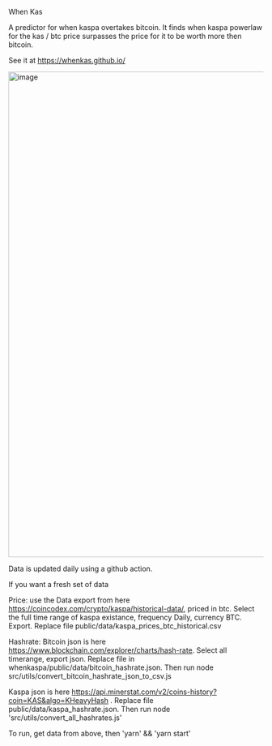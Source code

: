 When Kas

A predictor for when kaspa overtakes bitcoin. It finds when kaspa powerlaw for the kas / btc price surpasses the price for it to be worth more then bitcoin. 

See it at https://whenkas.github.io/

<img width="958" alt="image" src="https://github.com/whenkas/whenkas.github.io/assets/169737990/211ce73c-1bc2-4c84-b29f-6c50cf8ec8bc">

Data is updated daily using a github action.

If you want a fresh set of data

Price: use the Data export from here https://coincodex.com/crypto/kaspa/historical-data/, priced in btc. Select the full time range of kaspa existance, frequency Daily, currency BTC. Export. Replace file public/data/kaspa_prices_btc_historical.csv

Hashrate: Bitcoin json is here https://www.blockchain.com/explorer/charts/hash-rate. Select all timerange, export json. Replace file in whenkaspa/public/data/bitcoin_hashrate.json. Then run node src/utils/convert_bitcoin_hashrate_json_to_csv.js

Kaspa json is here https://api.minerstat.com/v2/coins-history?coin=KAS&algo=KHeavyHash . Replace file public/data/kaspa_hashrate.json. Then run node 'src/utils/convert_all_hashrates.js'


To run, get data from above, then 'yarn' && 'yarn start'

